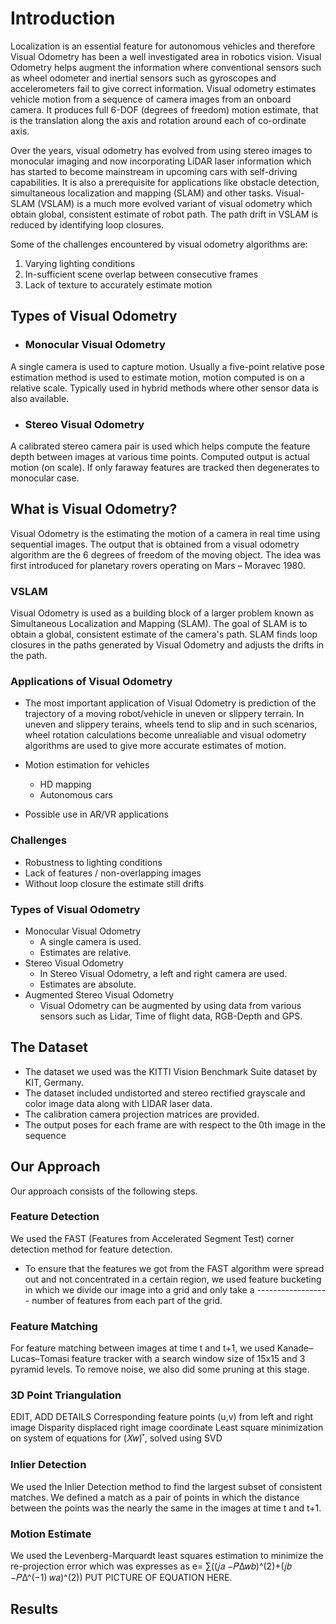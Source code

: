 # Introduction

Localization is an essential feature for autonomous vehicles and therefore Visual Odometry has been a well investigated area in robotics vision. Visual Odometry helps augment the information where conventional sensors such as wheel odometer and inertial sensors such as gyroscopes and accelerometers fail to give correct information. Visual odometry estimates vehicle motion from a sequence of camera images from an onboard camera. It produces full 6-DOF (degrees of freedom) motion estimate, that is the translation along the axis and rotation around each of co-ordinate axis.

 Over the years, visual odometry has evolved from using stereo images to monocular imaging and now incorporating LiDAR laser information which has started to become mainstream in upcoming cars with self-driving capabilities. It is also a prerequisite for applications like obstacle detection, simultaneous localization and mapping (SLAM) and other tasks. Visual-SLAM (VSLAM) is a much more evolved variant of visual odometry which obtain global, consistent estimate of robot path. The path drift in VSLAM is reduced by identifying loop closures.
 
Some of the challenges encountered by visual odometry algorithms are:
1.	Varying lighting conditions
2.	In-sufficient scene overlap between consecutive frames
3.	Lack of texture to accurately estimate motion

## Types of Visual Odometry

* ### Monocular Visual Odometry
A single camera is used to capture motion. Usually a five-point relative pose  estimation method is used to estimate motion, motion computed is on a relative scale. Typically used in hybrid methods where other sensor data is also available.

* ### Stereo Visual Odometry
A calibrated stereo camera pair is used which helps compute the feature depth between images at various time points. Computed output is actual motion (on scale). If only faraway features are tracked then degenerates to monocular case.


## What is Visual Odometry?

Visual Odometry is the estimating the motion of a camera in real time using sequential images. The output that is obtained from a visual odometry algorithm are the 6 degrees of freedom of the moving object. The idea was first introduced for planetary rovers operating on Mars – Moravec 1980.

### VSLAM

Visual Odometry is used as a building block of a larger problem known as Simultaneous Localization and Mapping (SLAM). The goal of SLAM is to obtain a global, consistent estimate of the camera's path. SLAM finds loop closures in the paths generated by Visual Odometry and adjusts the drifts in the path.

### Applications of Visual Odometry

* The most important application of Visual Odometry is prediction of the trajectory of a moving robot/vehicle in uneven or slippery terrain. In uneven and slippery terains, wheels tend to slip and in such scenarios, wheel rotation calculations become unrealiable and visual odometry algorithms are used to give more accurate estimates of motion.

* Motion estimation for vehicles 
  * HD mapping
  * Autonomous cars

* Possible use in AR/VR applications

### Challenges 

* Robustness to lighting conditions
* Lack of features / non-overlapping images 
* Without loop closure the estimate still drifts

### Types of Visual Odometry

* Monocular Visual Odometry 
  * A single camera is used.
  * Estimates are relative.
* Stereo Visual Odometry
  * In Stereo Visual Odometry, a left and right camera are used.
  * Estimates are absolute.
* Augmented Stereo Visual Odometry
  * Visual Odometry can be augmented by using data from various sensors such as Lidar, Time of flight data, RGB-Depth and GPS.

## The Dataset

* The dataset we used was the KITTI Vision Benchmark Suite dataset by KIT, Germany. 
* The dataset included undistorted and stereo rectified grayscale and color image data along with LIDAR laser data.
* The calibration camera projection matrices are provided.
* The output poses for each frame are with respect to the 0th image in the sequence

## Our Approach

Our approach consists of the following steps.

### Feature Detection
 
We used the FAST (Features from Accelerated Segment Test) corner detection method for feature detection. 
* To ensure that the features we got from the FAST algorithm were spread out and not concentrated in a certain region, we used   feature bucketing in which we divide our image into a grid and only take a ------------------ number of features from each     part of the grid.

### Feature Matching
 
For feature matching between images at time t and t+1, we used Kanade–Lucas–Tomasi feature tracker with a search window size of 15x15 and 3 pyramid levels. To remove noise, we also did some pruning at this stage.

### 3D Point Triangulation

EDIT, ADD DETAILS
Corresponding feature points (u,v) from left and right image
Disparity displaced right image coordinate
Least square minimization on system of equations for (𝑋𝑤) ⃗, solved using SVD

### Inlier Detection

We used the Inlier Detection method to find the largest subset of consistent matches. We defined a match as a pair of points in which the distance between the points was the nearly the same in the images at time t and t+1. 

### Motion Estimate

We used the Levenberg-Marquardt least squares estimation to minimize the re-projection error which was expresses as e= ∑((𝑗𝑎 −𝑃Δ𝑤𝑏)^(2)+(𝑗𝑏 −𝑃Δ^(−1) 𝑤𝑎)^(2)) PUT PICTURE OF EQUATION HERE.

## Results

